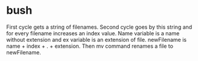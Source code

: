 # bush
First cycle gets a string of filenames.
Second cycle goes by this string and for every filename
increases an index value. Name variable is a name without 
extension and ex variable is an extension of file.
newFilename is name + index + . + extension.
Then mv command renames a file to newFilename.

